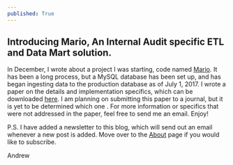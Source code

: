 ```yaml
---
published: True
---
```

## Introducing Mario, An Internal Audit specific ETL and Data Mart solution.

In December, I wrote about a project I was starting, code named [Mario](https://aclarkdata.github.io/Introducing-Mario/). It has been a long process, but a MySQL database has been set up, and has began ingesting data to the production database as of July 1, 2017. I wrote a paper on the details and implementation specifics, which can be downloaded [here](http://aclarkData.github.io/papers/MarioPaperFinal.pdf). I am planning on submitting this paper to a journal, but it is yet to be determined which one . For more information or specifics that were not addressed in the paper, feel free to send me an email. Enjoy!

P.S. I have added a newsletter to this blog, which will send out an email whenever a new post is added. Move over to the [About](https://aclarkdata.github.io/about/) page if you would like to subscribe. 

Andrew